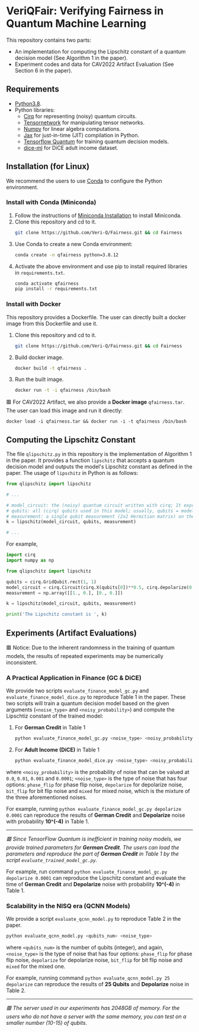 # VeriQFair: Verifying Fairness in Quantum Machine Learning #

This repository contains two parts:
- An implementation for computing the Lipschitz constant of a quantum decision model (See Algorithm 1 in the paper).
- Experiment codes and data for CAV2022 Artifact Evaluation (See Section 6 in the paper).

## Requirements ##

- [Python3.8](https://www.python.org/).
- Python libraries: 
    * [Cirq](https://quantumai.google/cirq) for representing (noisy) quantum circuits.
    * [Tensornetwork](https://github.com/google/tensornetwork) for manipulating tensor networks.
    * [Numpy](https://numpy.org/) for linear algebra computations.
    * [Jax](https://github.com/google/jax) for just-in-time (JIT) compilation in Python.
    * [Tensorflow Quantum](https://www.tensorflow.org/quantum) for training quantum decision models.
    * [dice-ml](https://github.com/interpretml/DiCE) for DiCE adult income dataset.

## Installation (for Linux) ##

We recommend the users to use [Conda](https://docs.conda.io/en/latest/) to configure the Python environment.

### Install with Conda (Miniconda) ###
1. Follow the instructions of [Miniconda Installation](https://conda.io/projects/conda/en/latest/user-guide/install/index.html) to install Miniconda.
2. Clone this repository and cd to it.
    ```bash
    git clone https://github.com/Veri-Q/Fairness.git && cd Fairness
    ```
3. Use Conda to create a new Conda environment:
    ```bash
    conda create -n qfairness python=3.8.12
    ```
4. Activate the above environment and use pip to install required libraries in `requirements.txt`.
    ```bash
    conda activate qfairness
    pip install -r requirements.txt
    ```

### Install with Docker ###

This repository provides a Dockerfile. The user can directly built a docker image from this Dockerfile and use it.

1. Clone this repository and cd to it.
    ```bash
    git clone https://github.com/Veri-Q/Fairness.git && cd Fairness
    ```
2. Build docker image.
    ```bash
    docker build -t qfairness .
    ```
3. Run the built image.
    ```bash
    docker run -t -i qfairness /bin/bash
    ```

🟥 For CAV2022 Artifact, we also provide a **Docker image** `qfairness.tar`. The user can load this image and run it directly:
```
docker load -i qfairness.tar && docker run -i -t qfairness /bin/bash
``` 

## Computing the Lipschitz Constant ##

The file `qlipschitz.py` in this repository is the implementation of Algorithm 1 in the paper. It provides a function `lipschitz` that accepts a quantum decision model and outputs the model's Lipschitz constant as defined in the paper. The usage of `lipschitz` in Python is as follows:
```python
from qlipschitz import lipschitz

# ...

# model_circuit: the (noisy) quantum circuit written with cirq; It expresses the super-operator $\mathcal{E}$ in a quantum decision model.
# qubits: all (cirq) qubits used in this model; usually, qubits = model_circuit.all_qubits()
# measurement: a single qubit measurement (2x2 Hermitian matrix) on the last qubit of qubits; It expresses the measurement $M$ at the end of a quantum decision model.
k = lipschitz(model_circuit, qubits, measurement)

# ...
```

For example,

```python
import cirq
import numpy as np

from qlipschitz import lipschitz

qubits = cirq.GridQubit.rect(1, 1)
model_circuit = cirq.Circuit(cirq.X(qubits[0])**0.5, cirq.depolarize(0.01)(qubits[0]))
measurement = np.array([[1., 0.], [0., 0.]])

k = lipschitz(model_circuit, qubits, measurement)

print('The Lipschitz constant is ', k)
```

## Experiments (Artifact Evaluations) ##

🟥 Notice: Due to the inherent randomness in the training of quantum models, the results of repeated experiments may be numerically inconsistent. 

### A Practical Application in Finance (GC & DiCE) ###

We provide two scripts `evaluate_finance_model_gc.py` and `evaluate_finance_model_dice.py` to reproduce Table 1 in the paper. These two scripts will train a quantum decision model based on the given arguments (`<noise_type>` and  `<noisy_probability>`) and compute the Lipschtiz constant of the trained model:

1. For **German Credit** in Table 1

    ```bash
    python evaluate_finance_model_gc.py <noise_type> <noisy_probability>
    ```
2. For **Adult Income (DiCE)** in Table 1

    ```bash
    python evaluate_finance_model_dice.py <noise_type> <noisy_probability>
    ```
where `<noisy_probability>` is the probability of noise that can be valued at `0.0`, `0.01`, `0.001` and `0.0001`; `<noise_type>` is the type of noise that has four options: `phase_flip` for phase flip noise, `depolarize` for depolarize noise, `bit_flip` for bit flip noise and `mixed` for mixed noise, which is the mixture of the three aforementioned noises.

For example, running `python evaluate_finance_model_gc.py depolarize 0.0001` can reproduce the results of **German Credit** and **Depolarize** noise with probability **10^(-4)** in Table 1.

---
*🟥 Since TensorFlow Quantum is inefficient in training noisy models, we provide trained parameters for **German Credit**. The users can load the parameters and reproduce the part of **German Credit** in Table 1 by the script `evaluate_trained_model_gc.py`.*

For example, run command `python evaluate_finance_model_gc.py depolarize 0.0001` can reproduce the Lipschitz constant and evaluate the time of **German Credit** and **Depolarize** noise with probability **10^(-4)** in Table 1.

###  Scalability in the NISQ era (QCNN Models) ###

We provide a script `evaluate_qcnn_model.py` to reproduce Table 2 in the paper.

```bash
python evaluate_qcnn_model.py <qubits_num> <noise_type>
```
where `<qubits_num>` is the number of qubits (integer), and again, `<noise_type>` is the type of noise that has four options: `phase_flip` for phase flip noise, `depolarize` for depolarize noise, `bit_flip` for bit flip noise and `mixed` for the mixed one.

For example, running command `python evaluate_qcnn_model.py 25 depolarize` can reproduce the results of **25 Qubits** and **Depolarize** noise in Table 2.

---
*🟥 The server used in our experiments has 2048GB of memory. For the users who do not have a server with the same memory, you can test on a smaller number (10-15) of qubits*.
